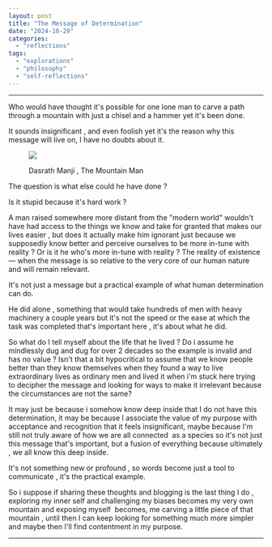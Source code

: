 ```yaml
---
layout: post
title: "The Message of Determination"
date: "2024-10-29"
categories: 
  - "reflections"
tags: 
  - "explorations"
  - "philosophy"
  - "self-reflections"
---
```


* * *

Who would have thought it's possible for one lone man to carve a path through a mountain with just a chisel and a hammer yet it's been done.

It sounds insignificant , and even foolish yet it's the reason why this message will live on, I have no doubts about it.

<figure>

![](https://dmuolhoi.wordpress.com/wp-content/uploads/2024/10/dashrath_manjhi_a_647_0715151246232196852687466463415.jpg?w=690)

<figcaption>

Dasrath Manji , The Mountain Man

</figcaption>

</figure>

The question is what else could he have done ?

Is it stupid because it's hard work ?

A man raised somewhere more distant from the "modern world" wouldn't have had access to the things we know and take for granted that makes our lives easier , but does it actually make him ignorant just because we supposedly know better and perceive ourselves to be more in-tune with reality ? Or is it he who's more in-tune with reality ? The reality of existence — when the message is so relative to the very core of our human nature and will remain relevant.

It's not just a message but a practical example of what human determination can do.

He did alone , something that would take hundreds of men with heavy machinery a couple years but it's not the speed or the ease at which the task was completed that's important here , it's about what he did.

So what do I tell myself about the life that he lived ? Do i assume he mindlessly dug and dug for over 2 decades so the example is invalid and has no value ? Isn't that a bit hypocritical to assume that we know people better than they know themselves when they found a way to live extraordinary lives as ordinary men and lived it when i'm stuck here trying to decipher the message and looking for ways to make it irrelevant because the circumstances are not the same?

It may just be because i somehow know deep inside that I do not have this determination, it may be because I associate the value of my purpose with acceptance and recognition that it feels insignificant, maybe because I'm still not truly aware of how we are all connected  as a species so it's not just this message that's important, but a fusion of everything because ultimately , we all know this deep inside.

It's not something new or profound , so words become just a tool to communicate , it's the practical example.

So i suppose if sharing these thoughts and blogging is the last thing I do , exploring my inner self and challenging my biases becomes my very own mountain and exposing myself  becomes, me carving a little piece of that mountain , until then I can keep looking for something much more simpler and maybe then I'll find contentment in my purpose.

* * *
